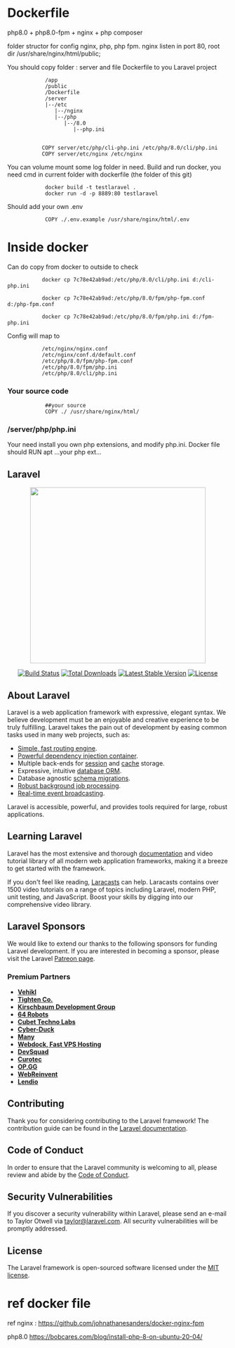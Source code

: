 # Dockerfile

php8.0 + php8.0-fpm + nginx + php composer

folder structor for config nginx, php, php fpm. nginx listen in port 80, root dir /usr/share/nginx/html/public;

You should copy folder : server and file Dockerfile to you Laravel project

                /app
                /public                
                /Dockerfile 
                /server
                |--/etc
                   |--/nginx
                   |--/php
                      |--/8.0
                         |--php.ini

               
               COPY server/etc/php/cli-php.ini /etc/php/8.0/cli/php.ini
               COPY server/etc/nginx /etc/nginx
                   

You can volume mount some log folder in need. Build and run docker, you need cmd in current folder with dockerfile (the folder of this git)

                docker build -t testlaravel .
                docker run -d -p 8889:80 testlaravel 

Should add your own .env 

                COPY ./.env.example /usr/share/nginx/html/.env
# Inside docker

Can do copy from docker to outside to check

               docker cp 7c78e42ab9ad:/etc/php/8.0/cli/php.ini d:/cli-php.ini

               docker cp 7c78e42ab9ad:/etc/php/8.0/fpm/php-fpm.conf d:/php-fpm.conf

               docker cp 7c78e42ab9ad:/etc/php/8.0/fpm/php.ini d:/fpm-php.ini

Config will map to 

               /etc/nginx/nginx.conf
               /etc/nginx/conf.d/default.conf
               /etc/php/8.0/fpm/php-fpm.conf
               /etc/php/8.0/fpm/php.ini
               /etc/php/8.0/cli/php.ini


### Your source code
            
                ##your source
                COPY ./ /usr/share/nginx/html/

### /server/php/php.ini

Your need install you own php extensions, and modify php.ini. Docker file should RUN apt ...your php ext...

## Laravel

<p align="center"><a href="https://laravel.com" target="_blank"><img src="https://raw.githubusercontent.com/laravel/art/master/logo-lockup/5%20SVG/2%20CMYK/1%20Full%20Color/laravel-logolockup-cmyk-red.svg" width="400"></a></p>

<p align="center">
<a href="https://travis-ci.org/laravel/framework"><img src="https://travis-ci.org/laravel/framework.svg" alt="Build Status"></a>
<a href="https://packagist.org/packages/laravel/framework"><img src="https://img.shields.io/packagist/dt/laravel/framework" alt="Total Downloads"></a>
<a href="https://packagist.org/packages/laravel/framework"><img src="https://img.shields.io/packagist/v/laravel/framework" alt="Latest Stable Version"></a>
<a href="https://packagist.org/packages/laravel/framework"><img src="https://img.shields.io/packagist/l/laravel/framework" alt="License"></a>
</p>

## About Laravel

Laravel is a web application framework with expressive, elegant syntax. We believe development must be an enjoyable and creative experience to be truly fulfilling. Laravel takes the pain out of development by easing common tasks used in many web projects, such as:

- [Simple, fast routing engine](https://laravel.com/docs/routing).
- [Powerful dependency injection container](https://laravel.com/docs/container).
- Multiple back-ends for [session](https://laravel.com/docs/session) and [cache](https://laravel.com/docs/cache) storage.
- Expressive, intuitive [database ORM](https://laravel.com/docs/eloquent).
- Database agnostic [schema migrations](https://laravel.com/docs/migrations).
- [Robust background job processing](https://laravel.com/docs/queues).
- [Real-time event broadcasting](https://laravel.com/docs/broadcasting).

Laravel is accessible, powerful, and provides tools required for large, robust applications.

## Learning Laravel

Laravel has the most extensive and thorough [documentation](https://laravel.com/docs) and video tutorial library of all modern web application frameworks, making it a breeze to get started with the framework.

If you don't feel like reading, [Laracasts](https://laracasts.com) can help. Laracasts contains over 1500 video tutorials on a range of topics including Laravel, modern PHP, unit testing, and JavaScript. Boost your skills by digging into our comprehensive video library.

## Laravel Sponsors

We would like to extend our thanks to the following sponsors for funding Laravel development. If you are interested in becoming a sponsor, please visit the Laravel [Patreon page](https://patreon.com/taylorotwell).

### Premium Partners

- **[Vehikl](https://vehikl.com/)**
- **[Tighten Co.](https://tighten.co)**
- **[Kirschbaum Development Group](https://kirschbaumdevelopment.com)**
- **[64 Robots](https://64robots.com)**
- **[Cubet Techno Labs](https://cubettech.com)**
- **[Cyber-Duck](https://cyber-duck.co.uk)**
- **[Many](https://www.many.co.uk)**
- **[Webdock, Fast VPS Hosting](https://www.webdock.io/en)**
- **[DevSquad](https://devsquad.com)**
- **[Curotec](https://www.curotec.com/services/technologies/laravel/)**
- **[OP.GG](https://op.gg)**
- **[WebReinvent](https://webreinvent.com/?utm_source=laravel&utm_medium=github&utm_campaign=patreon-sponsors)**
- **[Lendio](https://lendio.com)**

## Contributing

Thank you for considering contributing to the Laravel framework! The contribution guide can be found in the [Laravel documentation](https://laravel.com/docs/contributions).

## Code of Conduct

In order to ensure that the Laravel community is welcoming to all, please review and abide by the [Code of Conduct](https://laravel.com/docs/contributions#code-of-conduct).

## Security Vulnerabilities

If you discover a security vulnerability within Laravel, please send an e-mail to Taylor Otwell via [taylor@laravel.com](mailto:taylor@laravel.com). All security vulnerabilities will be promptly addressed.

## License

The Laravel framework is open-sourced software licensed under the [MIT license](https://opensource.org/licenses/MIT).

# ref docker file


ref nginx : https://github.com/johnathanesanders/docker-nginx-fpm

php8.0 https://bobcares.com/blog/install-php-8-on-ubuntu-20-04/
